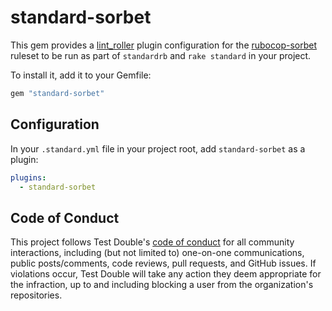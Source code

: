 # standard-sorbet

This gem provides a [lint_roller](https://github.com/standardrb/lint_roller)
plugin configuration for the
[rubocop-sorbet](https://github.com/Shopify/rubocop-sorbet) ruleset to be run
as part of `standardrb` and `rake standard` in your project.

To install it, add it to your Gemfile:

```ruby
gem "standard-sorbet"
```

## Configuration

In your `.standard.yml` file in your project root, add `standard-sorbet` as a
plugin:

```yaml
plugins:
  - standard-sorbet
```

## Code of Conduct

This project follows Test Double's [code of
conduct](https://testdouble.com/code-of-conduct) for all community interactions,
including (but not limited to) one-on-one communications, public posts/comments,
code reviews, pull requests, and GitHub issues. If violations occur, Test Double
will take any action they deem appropriate for the infraction, up to and
including blocking a user from the organization's repositories.


